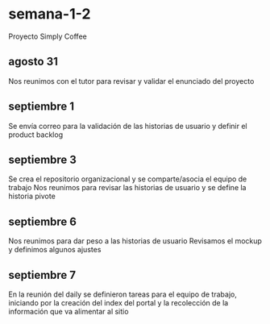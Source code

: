 # semana-1-2
Proyecto Simply Coffee

## agosto 31

Nos reunimos con el tutor para revisar y validar el enunciado del proyecto

## septiembre 1

Se envía correo para la validación de las historias de usuario y definir el product backlog

## septiembre 3

Se crea el repositorio organizacional y se comparte/asocia el equipo de trabajo
Nos reunimos para revisar las historias de usuario y se define la historia pivote

## septiembre 6

Nos reunimos para dar peso a las historias de usuario
Revisamos el mockup y definimos algunos ajustes

## septiembre 7

En la reunión del daily se definieron tareas para el equipo de trabajo, iniciando por la creación del index del portal y la recolección de la información que va alimentar al sitio

